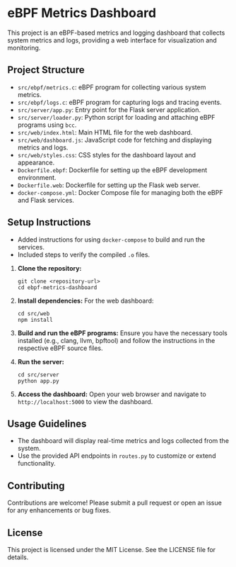 # eBPF Metrics Dashboard

This project is an eBPF-based metrics and logging dashboard that collects system metrics and logs, providing a web interface for visualization and monitoring.

## Project Structure

- `src/ebpf/metrics.c`: eBPF program for collecting various system metrics.
- `src/ebpf/logs.c`: eBPF program for capturing logs and tracing events.
- `src/server/app.py`: Entry point for the Flask server application.
- `src/server/loader.py`: Python script for loading and attaching eBPF programs using `bcc`.
- `src/web/index.html`: Main HTML file for the web dashboard.
- `src/web/dashboard.js`: JavaScript code for fetching and displaying metrics and logs.
- `src/web/styles.css`: CSS styles for the dashboard layout and appearance.
- `Dockerfile.ebpf`: Dockerfile for setting up the eBPF development environment.
- `Dockerfile.web`: Dockerfile for setting up the Flask web server.
- `docker-compose.yml`: Docker Compose file for managing both the eBPF and Flask services.

## Setup Instructions
   - Added instructions for using `docker-compose` to build and run the services.
   - Included steps to verify the compiled `.o` files.

1. **Clone the repository:**
   ```
   git clone <repository-url>
   cd ebpf-metrics-dashboard
   ```

2. **Install dependencies:**
   For the web dashboard:
   ```
   cd src/web
   npm install
   ```

3. **Build and run the eBPF programs:**
   Ensure you have the necessary tools installed (e.g., clang, llvm, bpftool) and follow the instructions in the respective eBPF source files.

4. **Run the server:**
   ```
   cd src/server
   python app.py
   ```

5. **Access the dashboard:**
   Open your web browser and navigate to `http://localhost:5000` to view the dashboard.

## Usage Guidelines

- The dashboard will display real-time metrics and logs collected from the system.
- Use the provided API endpoints in `routes.py` to customize or extend functionality.

## Contributing

Contributions are welcome! Please submit a pull request or open an issue for any enhancements or bug fixes.

## License

This project is licensed under the MIT License. See the LICENSE file for details.